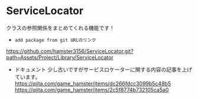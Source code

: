 # ServiceLocator
クラスの参照関係をまとめてくれる機能です！  

- `add package from git URLのリンク`

https://github.com/hamster3156/ServiceLocator.git?path=Assets/Project/Library/ServiceLocator

- ドキュメント
少し古いですがサービスロケーターに関する内容の記事を上げています。    
https://qiita.com/game_hamster/items/dc266fdcc3099b5c48b5  
https://qiita.com/game_hamster/items/2c5f8774b732105ca5a0
